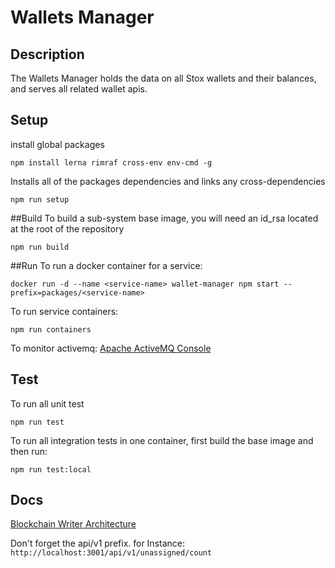 # Wallets Manager

## Description
The Wallets Manager holds the data on all Stox wallets and their balances, and serves all related wallet apis.


## Setup
install global packages
```
npm install lerna rimraf cross-env env-cmd -g
```
Installs all of the packages dependencies and links any cross-dependencies
```
npm run setup
```

##Build
To build a sub-system base image, you will need an id_rsa located at the root of the repository
```
npm run build
```

##Run
To run a docker container for a service:
```
docker run -d --name <service-name> wallet-manager npm start --prefix=packages/<service-name>
```
To run service containers:
```
npm run containers
```
To monitor activemq: [Apache ActiveMQ Console](http://localhost:8161)

## Test
To run all unit test
```
npm run test 
```

To run all integration tests in one container, first build the base image and then run:
```
npm run test:local
```

## Docs
[Blockchain Writer Architecture](https://docs.google.com/document/d/1eXrxDFgjDl-2No22om8vesqGhU7iGtw8iDSuN3VoHJ4/edit#heading=h.jsy3plhn9pv8)


Don't forget the api/v1 prefix. for Instance:
`http://localhost:3001/api/v1/unassigned/count`
